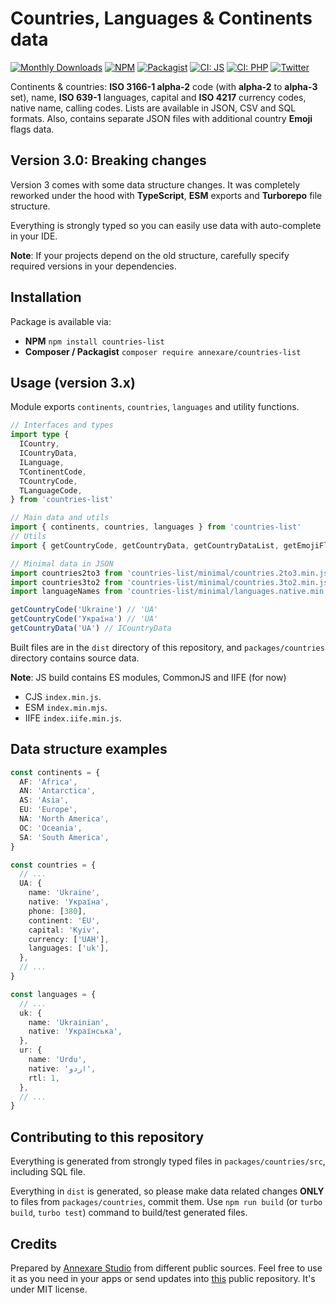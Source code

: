 # Countries, Languages & Continents data

[![Monthly Downloads](https://img.shields.io/npm/dm/countries-list.svg)](https://www.npmjs.com/package/countries-list)
[![NPM](https://img.shields.io/npm/v/countries-list.svg 'NPM package version')](https://www.npmjs.com/package/countries-list)
[![Packagist](https://img.shields.io/packagist/v/annexare/countries-list.svg 'Packagist version')](https://packagist.org/packages/annexare/countries-list)
[![CI: JS](https://github.com/annexare/Countries/workflows/Countries%20JS/badge.svg 'CI: JS')](https://github.com/annexare/Countries/actions)
[![CI: PHP](https://github.com/annexare/Countries/workflows/Countries%20PHP/badge.svg 'CI: PHP')](https://github.com/annexare/Countries/actions)
[![Twitter](https://img.shields.io/twitter/follow/annexare.svg?label=follow+@annexare)](https://twitter.com/annexare)

Continents & countries: **ISO 3166-1 alpha-2** code (with **alpha-2** to **alpha-3** set), name, **ISO 639-1** languages, capital and **ISO 4217** currency codes, native name, calling codes.
Lists are available in JSON, CSV and SQL formats.
Also, contains separate JSON files with additional country **Emoji** flags data.

## Version 3.0: Breaking changes

Version 3 comes with some data structure changes.
It was completely reworked under the hood with **TypeScript**, **ESM** exports and **Turborepo** file structure.

Everything is strongly typed so you can easily use data with auto-complete in your IDE.

**Note**: If your projects depend on the old structure, carefully specify required versions in your dependencies.

## Installation

Package is available via:

- **NPM** `npm install countries-list`
- **Composer / Packagist** `composer require annexare/countries-list`

## Usage (version 3.x)

Module exports `continents`, `countries`, `languages` and utility functions.

```ts
// Interfaces and types
import type {
  ICountry,
  ICountryData,
  ILanguage,
  TContinentCode,
  TCountryCode,
  TLanguageCode,
} from 'countries-list'

// Main data and utils
import { continents, countries, languages } from 'countries-list'
// Utils
import { getCountryCode, getCountryData, getCountryDataList, getEmojiFlag } from 'countries-list'

// Minimal data in JSON
import countries2to3 from 'countries-list/minimal/countries.2to3.min.json'
import countries3to2 from 'countries-list/minimal/countries.3to2.min.json'
import languageNames from 'countries-list/minimal/languages.native.min'

getCountryCode('Ukraine') // 'UA'
getCountryCode('Україна') // 'UA'
getCountryData('UA') // ICountryData
```

Built files are in the `dist` directory of this repository, and `packages/countries` directory contains source data.

**Note**: JS build contains ES modules, CommonJS and IIFE (for now)

- CJS `index.min.js`.
- ESM `index.min.mjs`.
- IIFE `index.iife.min.js`.

## Data structure examples

```ts
const continents = {
  AF: 'Africa',
  AN: 'Antarctica',
  AS: 'Asia',
  EU: 'Europe',
  NA: 'North America',
  OC: 'Oceania',
  SA: 'South America',
}

const countries = {
  // ...
  UA: {
    name: 'Ukraine',
    native: 'Україна',
    phone: [380],
    continent: 'EU',
    capital: 'Kyiv',
    currency: ['UAH'],
    languages: ['uk'],
  },
  // ...
}

const languages = {
  // ...
  uk: {
    name: 'Ukrainian',
    native: 'Українська',
  },
  ur: {
    name: 'Urdu',
    native: 'اردو',
    rtl: 1,
  },
  // ...
}
```

## Contributing to this repository

Everything is generated from strongly typed files in `packages/countries/src`, including SQL file.

Everything in `dist` is generated,
so please make data related changes **ONLY** to files from `packages/countries`, commit them.
Use `npm run build` (or `turbo build`, `turbo test`) command to build/test generated files.

## Credits

Prepared by [Annexare Studio](https://annexare.com/) from different public sources.
Feel free to use it as you need in your apps
or send updates into [this](https://github.com/annexare/Countries) public repository.
It's under MIT license.
